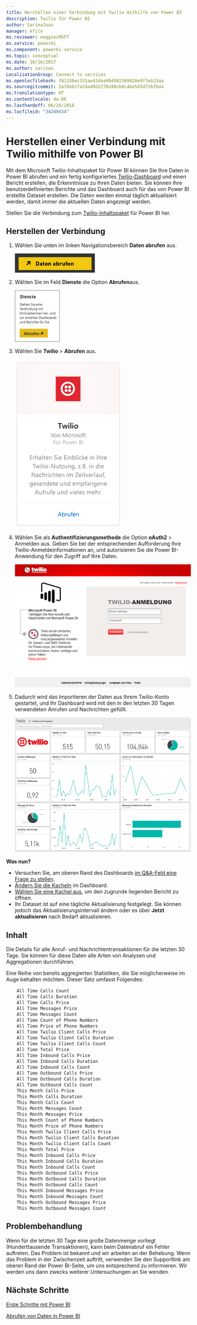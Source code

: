 ```yaml
---
title: Herstellen einer Verbindung mit Twilio mithilfe von Power BI
description: Twilio für Power BI
author: SarinaJoan
manager: kfile
ms.reviewer: maggiesMSFT
ms.service: powerbi
ms.component: powerbi-service
ms.topic: conceptual
ms.date: 10/16/2017
ms.author: sarinas
LocalizationGroup: Connect to services
ms.openlocfilehash: f81330ec331ae42dea994982369428e9f7eb23aa
ms.sourcegitcommit: 2a7bbb1fa24a49d2278a90cb0c4be543d7267bda
ms.translationtype: HT
ms.contentlocale: de-DE
ms.lasthandoff: 06/26/2018
ms.locfileid: "34249434"
---
```

# <a name="connect-to-twilio-with-power-bi"></a>Herstellen einer Verbindung mit Twilio mithilfe von Power BI
Mit dem Microsoft Twilio-Inhaltspaket für Power BI können Sie Ihre Daten in Power BI abrufen und ein fertig konfiguriertes [Twilio-Dashboard](https://powerbi.microsoft.com/integrations/twilio) und einen Bericht erstellen, die Erkenntnisse zu Ihren Daten bieten. Sie können Ihre benutzerdefinierten Berichte und das Dashboard auch für das von Power BI erstellte Dataset erstellen. Die Daten werden einmal täglich aktualisiert werden, damit immer die aktuellen Daten angezeigt werden.

Stellen Sie die Verbindung zum [Twilio-Inhaltspaket](https://app.powerbi.com/getdata/services/twilio) für Power BI her.

## <a name="how-to-connect"></a>Herstellen der Verbindung
1. Wählen Sie unten im linken Navigationsbereich **Daten abrufen** aus.
   
   ![](media/service-connect-to-twilio/pbi_getdata.png) 
2. Wählen Sie im Feld **Dienste** die Option **Abrufen**aus.
   
   ![](media/service-connect-to-twilio/pbi_getservices.png) 
3. Wählen Sie **Twilio** \> **Abrufen** aus.
   
   ![](media/service-connect-to-twilio/twilio.png)
4. Wählen Sie als **Authentifizierungsmethode** die Option **oAuth2** \> Anmelden aus. Geben Sie bei der entsprechenden Aufforderung Ihre Twilio-Anmeldeinformationen an, und autorisieren Sie die Power BI-Anwendung für den Zugriff auf Ihre Daten.
   
   ![](media/service-connect-to-twilio/pbi_twilio_login.png)
5. Dadurch wird das Importieren der Daten aus Ihrem Twilio-Konto gestartet, und Ihr Dashboard wird mit den in den letzten 30 Tagen verwendeten Anrufen und Nachrichten gefüllt. 
   
   ![](media/service-connect-to-twilio/pbi_twilio_db.png)

**Was nun?**

* Versuchen Sie, am oberen Rand des Dashboards [im Q&A-Feld eine Frage zu stellen](power-bi-q-and-a.md).
* [Ändern Sie die Kacheln](service-dashboard-edit-tile.md) im Dashboard.
* [Wählen Sie eine Kachel aus](service-dashboard-tiles.md), um den zugrunde liegenden Bericht zu öffnen.
* Ihr Dataset ist auf eine tägliche Aktualisierung festgelegt. Sie können jedoch das Aktualisierungsintervall ändern oder es über **Jetzt aktualisieren** nach Bedarf aktualisieren.

## <a name="whats-included"></a>Inhalt
Die Details für alle Anruf- und Nachrichtentransaktionen für die letzten 30 Tage. Sie können für diese Daten alle Arten von Analysen und Aggregationen durchführen.

Eine Reihe von bereits aggregierten Statistiken, die Sie möglicherweise im Auge behalten möchten. Dieser Satz umfasst Folgendes:

        All Time Calls Count  
        All Time Calls Duration  
        All Time Calls Price  
        All Time Messages Price  
        All Time Messages Count  
        All Time Count of Phone Numbers  
        All Time Price of Phone Numbers  
        All Time Twilio Client Calls Price  
        All Time Twilio Client Calls Duration  
        All Time Twilio Client Calls Count  
        All Time Total Price  
        All Time Inbound Calls Price  
        All Time Inbound Calls Duration  
        All Time Inbound Calls Count  
        All Time Outbound Calls Price  
        All Time Outbound Calls Duration  
        All Time Outbound Calls Count  
        This Month Calls Price  
        This Month Calls Duration  
        This Month Calls Count  
        This Month Messages Count  
        This Month Messages Price  
        This Month Count of Phone Numbers  
        This Month Price of Phone Numbers  
        This Month Twilio Client Calls Price  
        This Month Twilio Client Calls Duration  
        This Month Twilio Client Calls Count  
        This Month Total Price  
        This Month Inbound Calls Price  
        This Month Inbound Calls Duration  
        This Month Inbound Calls Count  
        This Month Outbound Calls Price  
        This Month Outbound Calls Duration  
        This Month Outbound Calls Count  
        This Month Inbound Messages Price  
        This Month Inbound Messages Count  
        This Month Outbound Messages Price  
        This Month Outbound Messages Count

## <a name="troubleshooting"></a>Problembehandlung
Wenn für die letzten 30 Tage eine große Datenmenge vorliegt (Hunderttausende Transaktionen), kann beim Datenabruf ein Fehler auftreten. Das Problem ist bekannt und wir arbeiten an der Behebung. Wenn das Problem in der Zwischenzeit auftritt, verwenden Sie den Supportlink am oberen Rand der Power BI-Seite, um uns entsprechend zu informieren. Wir werden uns dann zwecks weiterer Untersuchungen an Sie wenden.

## <a name="next-steps"></a>Nächste Schritte
[Erste Schritte mit Power BI](service-get-started.md)

[Abrufen von Daten in Power BI](service-get-data.md)

